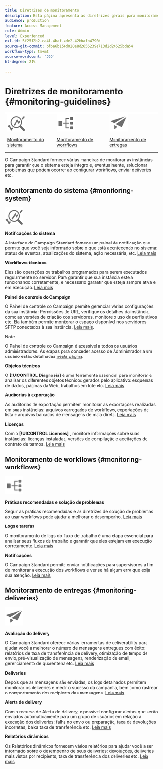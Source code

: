 ```yaml
---
title: Diretrizes de monitoramento
description: Esta página apresenta as diretrizes gerais para monitoramento do Campaign Standard
audience: production
feature: Access Management
role: Admin
level: Experienced
exl-id: 5f25f2b2-ca41-4baf-ade2-42bbafb4790d
source-git-commit: bfba6b156d020e8d2656239e713d2d24625bda54
workflow-type: tm+mt
source-wordcount: '505'
ht-degree: 21%

---
```


# Diretrizes de monitoramento {#monitoring-guidelines}

<table>
<tr><td><img src="assets/do-not-localize/icon_system.svg" width="60px"><p><a href="#monitoring-system">Monitoramento do sistema</a></p></td>
<td><img src="assets/do-not-localize/icon_workflows.svg" width="60px"><p><a href="#moniroting-workflows">Monitoramento de workflows</a></p></td>
<td><img src="assets/do-not-localize/icon_send.svg" width="60px"><p><a href="#monitoring-deliveries">Monitoramento de entregas</a></p></td></tr>
</table>

O Campaign Standard fornece várias maneiras de monitorar as instâncias para garantir que o sistema esteja íntegro e, eventualmente, solucionar problemas que podem ocorrer ao configurar workflows, enviar deliveries etc.

## Monitoramento do sistema {#monitoring-system}

<img src="assets/do-not-localize/icon_system.svg" width="60px">

**Notificações do sistema**

A interface do Campaign Standard fornece um painel de notificação que permite que você seja informado sobre o que está acontecendo no sistema: status de eventos, atualizações do sistema, ação necessária, etc. [Leia mais](../../start/using/interface-description.md#top-bar)


**Workflows técnicos**

Eles são operações ou trabalhos programados para serem executados regularmente no servidor. Para garantir que sua instância esteja funcionando corretamente, é necessário garantir que esteja sempre ativa e em execução. [Leia mais](../../administration/using/technical-workflows.md)

**Painel de controle do Campaign**

O Painel de controle do Campaign permite gerenciar várias configurações da sua instância: Permissões de URL, verifique os detalhes da instância, como as versões de criação dos servidores, monitore o uso de perfis ativos etc. Ela também permite monitorar o espaço disponível nos servidores SFTP conectados à sua instância. [Leia mais](https://experienceleague.adobe.com/docs/control-panel/using/control-panel-home.html?lang=pt-BR).

>[!NOTE]
>
>O Painel de controle do Campaign é acessível a todos os usuários administradores. As etapas para conceder acesso de Administrador a um usuário estão detalhadas [nesta página](https://experienceleague.adobe.com/docs/control-panel/using/discover-control-panel/managing-permissions.html?lang=br#discover-control-panel).

**Objetos técnicos**

O **[!UICONTROL Diagnosis]** é uma ferramenta essencial para monitorar e analisar os diferentes objetos técnicos gerados pelo aplicativo: esquemas de dados, páginas da Web, trabalhos em lote etc. [Leia mais](../../developing/using/monitoring-data-model-changes.md)

**Auditorias à exportação**

As auditorias de exportação permitem monitorar as exportações realizadas em suas instâncias: arquivos carregados de workflows, exportações de lista e arquivos baixados de mensagens de mala direta.
[Leia mais](../../administration/using/auditing-export-logs.md)

**Licenças**

Com o **[!UICONTROL Licenses]** , monitore informações sobre suas instâncias: licenças instaladas, versões de compilação e aceitações do contrato de termos.
[Leia mais](../../administration/using/licenses.md)

## Monitoramento de workflows {#monitoring-workflows}

<img src="assets/do-not-localize/icon_workflows.svg" width="60px">

**Práticas recomendadas e solução de problemas**

Seguir as práticas recomendadas e as diretrizes de solução de problemas ao usar workflows pode ajudar a melhorar o desempenho.
[Leia mais](../../automating/using/best-practices-workflows.md)

**Logs e tarefas**

O monitoramento de logs do fluxo de trabalho é uma etapa essencial para analisar seus fluxos de trabalho e garantir que eles estejam em execução corretamente.
[Leia mais](../../automating/using/monitoring-workflow-execution.md#workflow-log-and-tasks)

**Notificações**

O Campaign Standard permite enviar notificações para supervisores a fim de monitorar a execução dos workflows e ver se há algum erro que exija sua atenção.
[Leia mais](../../automating/using/monitoring-workflow-execution.md#error-management)

## Monitoramento de entregas {#monitoring-deliveries}

<img src="assets/do-not-localize/icon_send.svg" width="60px">

**Avaliação do delivery**

O Campaign Standard oferece várias ferramentas de deliverability para ajudar você a melhorar o número de mensagens entregues com êxito: relatórios de taxa de transferência de delivery, otimização de tempo de envio, pré-visualização de mensagens, renderização de email, gerenciamento de quarentena etc.
[Leia mais](../../sending/using/about-deliverability.md)

**Deliveries**

Depois que as mensagens são enviadas, os logs detalhados permitem monitorar os deliveries e medir o sucesso da campanha, bem como rastrear o comportamento dos recipients das mensagens.
[Leia mais](../../sending/using/monitoring-a-delivery.md)

**Alerta de delivery**

Com o recurso de Alerta de delivery, é possível configurar alertas que serão enviados automaticamente para um grupo de usuários em relação à execução dos deliveries: falha no envio ou preparação, taxa de devoluções incorretas, baixa taxa de transferência etc.
[Leia mais](../../sending/using/receiving-alerts-when-failures-happen.md)

**Relatórios dinâmicos**

Os Relatórios dinâmicos fornecem vários relatórios para ajudar você a ser informado sobre o desempenho de seus deliveries: devoluções, deliveries mais vistos por recipients, taxa de transferência dos deliveries etc.
[Leia mais](../../reporting/using/about-dynamic-reports.md)
